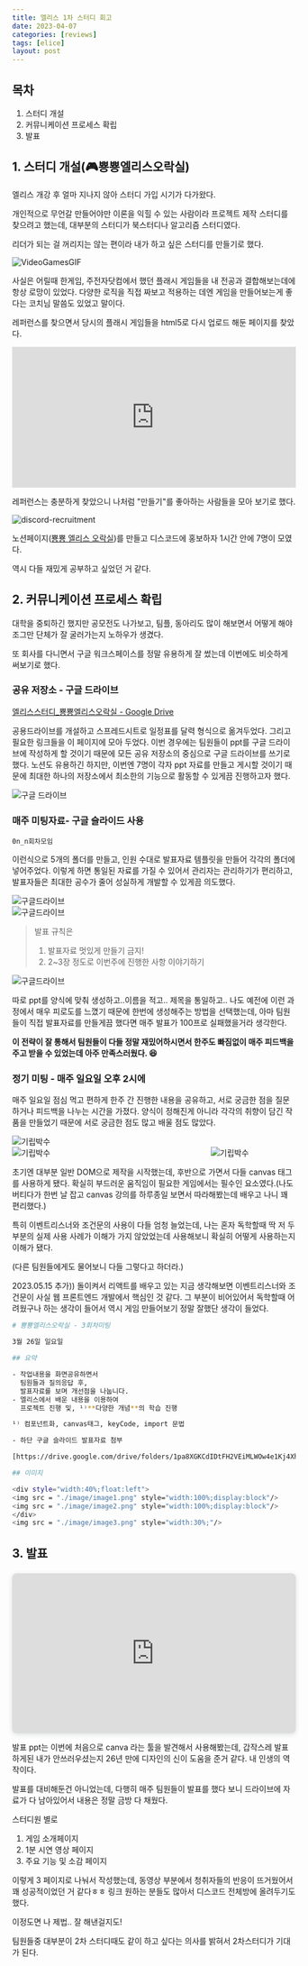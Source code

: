 ```yaml
---
title: 엘리스 1차 스터디 회고
date: 2023-04-07
categories: [reviews]
tags: [elice]
layout: post
---
```


## 목차
1. 스터디 개설
2. 커뮤니케이션 프로세스 확립
3. 발표


## 1. 스터디 개설(🎮뿅뿅엘리스오락실)

엘리스 개강 후 얼마 지나지 않아 스터디 가입 시기가 다가왔다.

개인적으로 무언갈 만들어야만 이론을 익힐 수 있는 사람이라 프로젝트 제작 스터디를 찾으려고 했는데, 대부분의 스터디가 북스터디나 알고리즘 스터디였다.

리더가 되는 걸 꺼리지는 않는 편이라 내가 하고 싶은 스터디를 만들기로 했다.

![VideoGamesGIF](https://yubinshin.s3.ap-northeast-2.amazonaws.com/2023-04-07-elice-1st-study-review/bmo.gif)


사실은 어릴때 한게임, 주전자닷컴에서 했던 플래시 게임들을 내 전공과 결합해보는데에 항상 로망이 있었다. 다양한 로직을 직접 짜보고 적용하는 데엔 게임을 만들어보는게 좋다는 코치님 말씀도 있었고 말이다.

레퍼런스를 찾으면서 당시의 플래시 게임들을 html5로 다시 업로드 해둔 페이지를 찾았다.

<iframe width="100%" height="250" src="https://vidkidz.tistory.com/" frameborder="0" allow="accelerometer; autoplay; encrypted-media; gyroscope; picture-in-picture" allowfullscreen></iframe>

레퍼런스는 충분하게 찾았으니 나처럼 "만들기"를 좋아하는 사람들을 모아 보기로 했다.

![discord-recruitment](https://yubinshin.s3.ap-northeast-2.amazonaws.com/2023-04-07-elice-1st-study-review/discord-recruitment.png)

노션페이지([뿅뿅 엘리스 오락실](https://www.notion.so/ac38d3606fc74cf0b75312635bb98e48?pvs=21))를 만들고 디스코드에 홍보하자 1시간 안에 7명이 모였다.

역시 다들 재밌게 공부하고 싶었던 거 같다.

## 2. 커뮤니케이션 프로세스 확립

대학을 중퇴하긴 했지만 공모전도 나가보고, 팀플, 동아리도 많이 해보면서 어떻게 해야 조그만 단체가 잘 굴러가는지 노하우가 생겼다.

또 회사를 다니면서 구글 워크스페이스를 정말 유용하게 잘 썼는데 이번에도 비슷하게 써보기로 했다.

### 공유 저장소 - 구글 드라이브


<!-- <iframe width="100%" height="250" src="https://drive.google.com/drive/folders/1h10EQsFRmdsFfGudeATtsO4niHdQrtVS" frameborder="0" allow="accelerometer; autoplay; encrypted-media; gyroscope; picture-in-picture" allowfullscreen></iframe> -->

[엘리스스터디\_뿅뿅엘리스오락실 - Google Drive](https://drive.google.com/drive/folders/1h10EQsFRmdsFfGudeATtsO4niHdQrtVS)

공용드라이브를 개설하고 스프레드시트로 일정표를 달력 형식으로 옮겨두었다. 그리고 필요한 링크들을 이 페이지에 모아 두었다. 이번 경우에는 팀원들이 ppt를 구글 드라이브에 작성하게 할 것이기 때문에 모든 공유 저장소의 중심으로 구글 드라이브를 쓰기로 했다.
노션도 유용하긴 하지만, 이번엔 7명이 각자 ppt 자료를 만들고 게시할 것이기 때문에 최대한 하나의 저장소에서 최소한의 기능으로 활동할 수 있게끔 진행하고자 했다.

   <div style="width: 80%;">
      <img src="https://user-images.githubusercontent.com/68121478/270211906-2112f9ad-7725-4352-be47-4cd4b1d51445.png" alt="구글 드라이브">
   </div>


### 매주 미팅자료- 구글 슬라이드 사용

`0n_n회차모임`

이런식으로 5개의 폴더를 만들고, 인원 수대로 발표자료 템플릿을 만들어 각각의 폴더에 넣어주었다. 이렇게 하면 통일된 자료를 가질 수 있어서 관리자는 관리하기가 편리하고, 발표자들은 최대한 공수가 줄어 성실하게 개발할 수 있게끔 의도했다.

   <div style="width: 80%;">
      <img src="https://user-images.githubusercontent.com/68121478/270211909-9aff52c4-8db9-476f-8af0-3a82816a9ab5.png" alt="구글드라이브">
   </div>

   <div style="width: 80%;">
      <img src="https://user-images.githubusercontent.com/68121478/270211913-f47ba3fb-9f3e-4842-99bf-21580154c86a.png" alt="구글드라이브">
   </div>


> 발표 규칙은
>
> 1. 발표자료 멋있게 만들기 금지! <br/>
> 2. 2~3장 정도로 이번주에 진행한 사항 이야기하기



   <div style="width: 80%;">
      <img src="https://user-images.githubusercontent.com/68121478/270211915-63059296-6abf-44c6-8bd6-17fad8521af1.png" alt="구글드라이브">
   </div>

따로 ppt를 양식에 맞춰 생성하고..이름을 적고.. 제목을 통일하고.. 나도 예전에 이런 과정에서 매우 피로도를 느꼈기 때문에 한번에 생성해주는 방법을 선택했는데, 아마 팀원들이 직접 발표자료를 만들게끔 했다면 매주 발표가 100프로 실패했을거라 생각한다.

**이 전략이 잘 통해서 팀원들이 다들 정말 재밌어하시면서 한주도 빠짐없이 매주 피드백을 주고 받을 수 있었는데 아주 만족스러웠다. 😆**

###  정기 미팅 - 매주 일요일 오후 2시에

매주 일요일 점심 먹고 편하게 한주 간 진행한 내용을 공유하고, 서로 궁금한 점을 질문하거나 피드백을 나누는 시간을 가졌다. 양식이 정해진게 아니라 각각의 취향이 담긴 작품을 만들었기 때문에 서로 궁금한 점도 많고 배울 점도 많았다.

   <div style="width: 80%;">
      <img src="https://yubinshin.s3.ap-northeast-2.amazonaws.com/2023-04-07-elice-1st-study-review/1.png" alt="기립박수">
   </div>

   <div style="display: flex; align-items : center;">
   <div style="width: 70%;">
      <img src="https://yubinshin.s3.ap-northeast-2.amazonaws.com/2023-04-07-elice-1st-study-review/2.png" alt="기립박수">
   </div>

   <div style="width: 30%;">
      <img src="https://yubinshin.s3.ap-northeast-2.amazonaws.com/2023-04-07-elice-1st-study-review/3.png" alt="기립박수">
   </div>
   </div>


초기엔 대부분 일반 DOM으로 제작을 시작했는데, 후반으로 가면서 다들 canvas 태그를 사용하게 됐다. 확실히 부드러운 움직임이 필요한 게임에서는 필수인 요소였다.(나도 버티다가 한번 날 잡고 canvas 강의를 하루종일 보면서 따라해봤는데 배우고 나니 꽤 편리했다.)

특히 이벤트리스너와 조건문의 사용이 다들 엄청 늘었는데, 나는 혼자 독학할때 딱 저 두 부분의 실제 사용 사례가 이해가 가지 않았었는데 사용해보니 확실히 어떻게 사용하는지 이해가 됐다.

(다른 팀원들에게도 물어보니 다들 그렇다고 하더라.)

2023.05.15 추가))
돌이켜서 리액트를 배우고 있는 지금 생각해보면 이벤트리스너와 조건문이 사실 웹 프론트엔드 개발에서 핵심인 것 같다. 그 부분이 비어있어서 독학할때 어려웠구나 하는 생각이 들어서 역시 게임 만들어보기 정말 잘했단 생각이 들었다.

```bash
# 뿅뿅엘리스오락실 - 3회차미팅

3월 26일 일요일

## 요약

- 작업내용을 화면공유하면서
  팀원들과 질의응답 후,
  발표자료를 보며 개선점을 나눕니다.
- 엘리스에서 배운 내용을 이용하여
  프로젝트 진행 및, ¹⁾**다양한 개념**의 학습 진행

¹⁾ 컴포넌트화, canvas태그, keyCode, import 문법

- 하단 구글 슬라이드 발표자료 첨부

[https://drive.google.com/drive/folders/1pa8XGKCdIDtFH2VEiMLWOw4e1Kj4Xh9y](https://drive.google.com/drive/folders/1pa8XGKCdIDtFH2VEiMLWOw4e1Kj4Xh9y)

## 이미지

<div style="width:40%;float:left">
<img src = "./image/image1.png" style="width:100%;display:block"/>
<img src = "./image/image2.png" style="width:100%;display:block"/>
</div>
<img src = "./image/image3.png" style="width:30%;"/>
```

## 3. 발표

<!-- ![https://media1.giphy.com/media/Me7lzS74DC9ZtIcKhu/giphy.gif?cid=7941fdc64pzcattfsoutwipbf5ob9i6bt11l1n89i3ci8mgd&ep=v1_gifs_search&rid=giphy.gif&ct=g](https://media1.giphy.com/media/Me7lzS74DC9ZtIcKhu/giphy.gif?cid=7941fdc64pzcattfsoutwipbf5ob9i6bt11l1n89i3ci8mgd&ep=v1_gifs_search&rid=giphy.gif&ct=g)

발표 안해도 된다고 했으면서 😭

![Untitled](https://github-production-user-asset-6210df.s3.amazonaws.com/68121478/270211916-7a1151c7-f3c0-4d00-864d-580a5fbfd971.png)

후.. 
원래는 내가 발표까지 할 생각이 없었고, 팀원들 중에 발표 희망하는 사람이 있다면 발표 자료 준비해드리고 응원할 생각이었다. 첫주차부터 팀원들한테 발표하고 싶다면 말씀하시라고 이야기해뒀는데.. 
발표 전 주에 갑자기 모든 팀 발표로 변경되어서 강제로 발표를 준비하게 됐다.
🤯 후.. 그래서 일단 강의 진도는 다 내려놓고 발표 ppt 준비하고, 대본 쓰고 발표를 했다. -->

<div style="position: relative; width: 100%; height: 0; padding-top: 56.2500%;
 padding-bottom: 0; box-shadow: 0 2px 8px 0 rgba(63,69,81,0.16); margin-top: 1.6em; margin-bottom: 0.9em; overflow: hidden;
 border-radius: 8px; will-change: transform;">
  <iframe loading="lazy" style="position: absolute; width: 100%; height: 100%; top: 0; left: 0; border: none; padding: 0;margin: 0;"
    src="https:&#x2F;&#x2F;www.canva.com&#x2F;design&#x2F;DAFfsUWGwRg&#x2F;view?embed" allowfullscreen="allowfullscreen" allow="fullscreen">
  </iframe>
</div>

발표 ppt는 이번에 처음으로 canva 라는 툴을 발견해서 사용해봤는데, 갑작스레 발표하게된 내가 안쓰러우셨는지 26년 만에 디자인의 신이 도움을 준거 같다. 내 인생의 역작이다.

발표를 대비해둔건 아니었는데, 다행히 매주 팀원들이 발표를 했다 보니 드라이브에 자료가 다 남아있어서 내용은 정말 금방 다 채웠다.

스터디원 별로
1. 게임 소개페이지
2. 1분 시연 영상 페이지
3. 주요 기능 및 소감 페이지

이렇게 3 페이지로 나눠서 작성했는데, 동영상 부분에서 청취자들의 반응이 뜨거웠어서 꽤 성공적이었던 거 같다ㅎㅎ 링크 원하는 분들도 많아서 디스코드 전체방에 올려두기도 했다.

이정도면 나 제법.. 잘 해낸걸지도!

팀원들중 대부분이 2차 스터디때도 같이 하고 싶다는 의사를 밝혀서 2차스터디가 기대가 된다.

<!-- ## 배포링크

[https://muzic-toktok.du.r.appspot.com/](https://muzic-toktok.du.r.appspot.com/)

![Untitled](https://user-images.githubusercontent.com/68121478/270211921-4cd2712b-b5c5-4fb7-b92e-bae68ea8d9c4.png)
 -->
